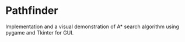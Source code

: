 # Pathfinder
 Implementation and a visual demonstration of A* search algorithm using pygame and Tkinter for GUI.

